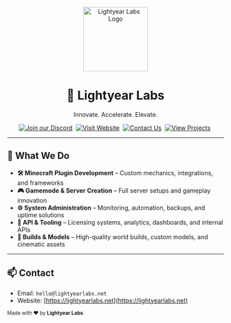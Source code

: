 <p align="center">
  <a href="https://lightyearlabs.net">
    <img src="https://www.lightyearlabs.net/logo.png" alt="Lightyear Labs Logo" width="150">
  </a>
</p>

<p align="center">
<h1 align="center">🚀 Lightyear Labs</h1>
<p align="center">Innovate. Accelerate. Elevate.</p>
</p>

<p align="center">
<a href="https://discord.lightyearlabs.net"><img src="https://img.shields.io/badge/Join%20our%20Discord-5865F2?logo=discord&logoColor=white&style=for-the-badge" alt="Join our Discord"></a>&nbsp;
<a href="https://lightyearlabs.net"><img src="https://img.shields.io/badge/Visit%20Website-0A66C2?logo=google-chrome&logoColor=white&style=for-the-badge" alt="Visit Website"></a>&nbsp;
<a href="mailto:hello@lightyearlabs.net"><img src="https://img.shields.io/badge/Contact%20Us-25D366?logo=gmail&logoColor=white&style=for-the-badge" alt="Contact Us"></a>&nbsp;
<a href="https://github.com/Lightyear-Labs"><img src="https://img.shields.io/badge/View%20Projects-333333?logo=github&logoColor=white&style=for-the-badge" alt="View Projects"></a>&nbsp;
</p>

---

## 💼 What We Do

- **🛠️ Minecraft Plugin Development** – Custom mechanics, integrations, and frameworks
- **🎮 Gamemode & Server Creation** – Full server setups and gameplay innovation
- **⚙️ System Administration** – Monitoring, automation, backups, and uptime solutions
- **🧠 API & Tooling** – Licensing systems, analytics, dashboards, and internal APIs
- **🧱 Builds & Models** – High-quality world builds, custom models, and cinematic assets

---

## 📫 Contact

- Email: `hello@lightyearlabs.net`
- Website: [https://lightyearlabs.net](https://lightyearlabs.net)

<sub>Made with ❤️ by **Lightyear Labs**</sub>
